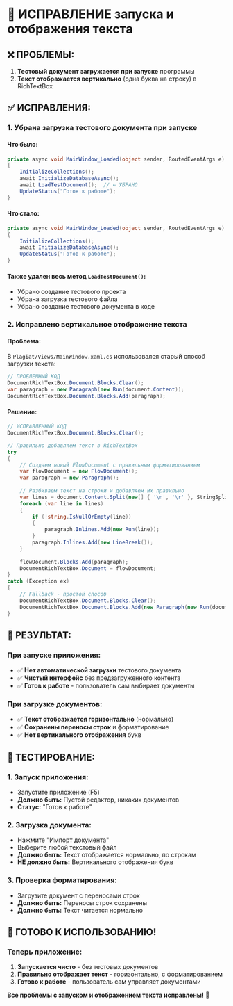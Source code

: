 # 🔧 ИСПРАВЛЕНИЕ запуска и отображения текста

## ❌ **ПРОБЛЕМЫ:**
1. **Тестовый документ загружается при запуске** программы
2. **Текст отображается вертикально** (одна буква на строку) в RichTextBox

## ✅ **ИСПРАВЛЕНИЯ:**

### **1. Убрана загрузка тестового документа при запуске**

#### **Что было:**
```csharp
private async void MainWindow_Loaded(object sender, RoutedEventArgs e)
{
    InitializeCollections();
    await InitializeDatabaseAsync();
    await LoadTestDocument();  // ← УБРАНО
    UpdateStatus("Готов к работе");
}
```

#### **Что стало:**
```csharp
private async void MainWindow_Loaded(object sender, RoutedEventArgs e)
{
    InitializeCollections();
    await InitializeDatabaseAsync();
    UpdateStatus("Готов к работе");
}
```

#### **Также удален весь метод `LoadTestDocument()`:**
- Убрано создание тестового проекта
- Убрана загрузка тестового файла
- Убрано создание тестового документа в коде

### **2. Исправлено вертикальное отображение текста**

#### **Проблема:**
В `Plagiat/Views/MainWindow.xaml.cs` использовался старый способ загрузки текста:
```csharp
// ПРОБЛЕМНЫЙ КОД
DocumentRichTextBox.Document.Blocks.Clear();
var paragraph = new Paragraph(new Run(document.Content));
DocumentRichTextBox.Document.Blocks.Add(paragraph);
```

#### **Решение:**
```csharp
// ИСПРАВЛЕННЫЙ КОД
DocumentRichTextBox.Document.Blocks.Clear();

// Правильно добавляем текст в RichTextBox
try
{
    // Создаем новый FlowDocument с правильным форматированием
    var flowDocument = new FlowDocument();
    var paragraph = new Paragraph();
    
    // Разбиваем текст на строки и добавляем их правильно
    var lines = document.Content.Split(new[] { '\n', '\r' }, StringSplitOptions.None);
    foreach (var line in lines)
    {
        if (!string.IsNullOrEmpty(line))
        {
            paragraph.Inlines.Add(new Run(line));
        }
        paragraph.Inlines.Add(new LineBreak());
    }
    
    flowDocument.Blocks.Add(paragraph);
    DocumentRichTextBox.Document = flowDocument;
}
catch (Exception ex)
{
    // Fallback - простой способ
    DocumentRichTextBox.Document.Blocks.Clear();
    DocumentRichTextBox.Document.Blocks.Add(new Paragraph(new Run(document.Content)));
}
```

## 🎯 **РЕЗУЛЬТАТ:**

### **При запуске приложения:**
- ✅ **Нет автоматической загрузки** тестового документа
- ✅ **Чистый интерфейс** без предзагруженного контента
- ✅ **Готов к работе** - пользователь сам выбирает документы

### **При загрузке документов:**
- ✅ **Текст отображается горизонтально** (нормально)
- ✅ **Сохранены переносы строк** и форматирование
- ✅ **Нет вертикального отображения** букв

## 🧪 **ТЕСТИРОВАНИЕ:**

### **1. Запуск приложения:**
- Запустите приложение (F5)
- **Должно быть:** Пустой редактор, никаких документов
- **Статус:** "Готов к работе"

### **2. Загрузка документа:**
- Нажмите "Импорт документа"
- Выберите любой текстовый файл
- **Должно быть:** Текст отображается нормально, по строкам
- **НЕ должно быть:** Вертикального отображения букв

### **3. Проверка форматирования:**
- Загрузите документ с переносами строк
- **Должно быть:** Переносы строк сохранены
- **Должно быть:** Текст читается нормально

## 🚀 **ГОТОВО К ИСПОЛЬЗОВАНИЮ!**

### **Теперь приложение:**
1. **Запускается чисто** - без тестовых документов
2. **Правильно отображает текст** - горизонтально, с форматированием
3. **Готово к работе** - пользователь сам управляет документами

**Все проблемы с запуском и отображением текста исправлены!** 🎉
